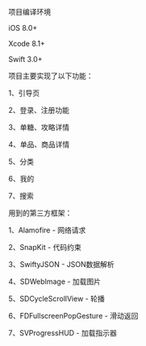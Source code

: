 项目编译环境

iOS 8.0+

Xcode 8.1+

Swift 3.0+


项目主要实现了以下功能：

1、引导页

2、登录、注册功能

3、单糖、攻略详情

4、单品、商品详情

5、分类

6、我的

7、搜索


用到的第三方框架：

1、Alamofire - 网络请求

2、SnapKit - 代码约束

3、SwiftyJSON - JSON数据解析

4、SDWebImage - 加载图片

5、SDCycleScrollView - 轮播

6、FDFullscreenPopGesture - 滑动返回

7、SVProgressHUD - 加载指示器
